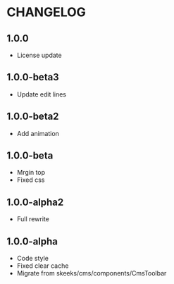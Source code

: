 CHANGELOG
==============

1.0.0
---------------
 * License update
 
1.0.0-beta3
---------------
 * Update edit lines
 
1.0.0-beta2
---------------
 * Add animation
 
1.0.0-beta
---------------
 * Mrgin top
 * Fixed css
 
1.0.0-alpha2
---------------
 * Full rewrite
 
1.0.0-alpha
---------------
 * Code style
 * Fixed clear cache
 * Migrate from skeeks/cms/components/CmsToolbar

